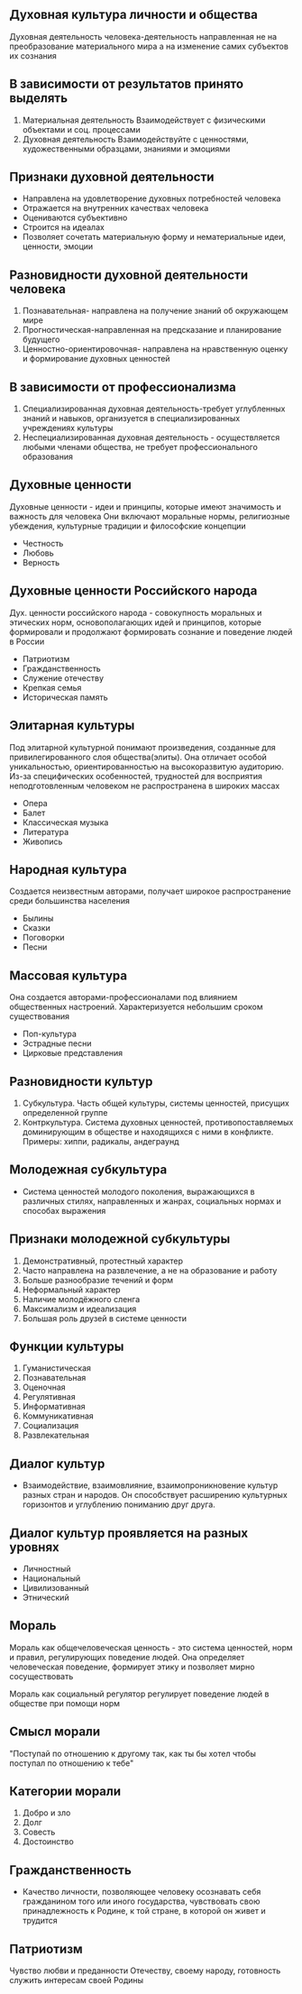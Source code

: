 ## Духовная культура личности и общества

Духовная деятельность человека-деятельность направленная не на преобразование материального мира а на изменение самих субъектов их сознания 
## В зависимости от результатов принято выделять
1) Материальная деятельность
Взаимодействует с физическими объектами и соц. процессами
2) Духовная деятельность 
Взаимодействуйте с ценностями, художественными образцами, знаниями и эмоциями
## Признаки духовной деятельности
- Направлена на удовлетворение духовных потребностей человека
- Отражается на внутренних качествах человека 
- Оцениваются субъективно 
- Строится на идеалах
- Позволяет сочетать материальную форму и нематериальные идеи, ценности, эмоции 
## Разновидности духовной деятельности человека
1) Познавательная- направлена на получение знаний об окружающем мире
2) Прогностическая-направленная  на предсказание и планирование будущего
3) Ценностно-ориентировочная- направлена на нравственную оценку и формирование духовных ценностей
## В зависимости от профессионализма
1) Специализированная духовная деятельность-требует углубленных знаний и навыков, организуется в специализированных учреждениях культуры
2) Неспециализированная духовная деятельность - осуществляется любыми членами общества, не требует профессионального образования 
## Духовные ценности
Духовные ценности - идеи и принципы, которые имеют значимость и важность для человека
Они включают моральные нормы, религиозные убеждения, культурные традиции и философские концепции 
- Честность
- Любовь
- Верность
## Духовные ценности Российского народа
Дух. ценности российского народа - совокупность моральных и этических норм, основополагающих идей и принципов, которые формировали и продолжают формировать сознание и поведение людей в России 
- Патриотизм
- Гражданственность
- Служение отечеству
- Крепкая семья
- Историческая память 

## Элитарная культуры
Под элитарной культурной понимают произведения, созданные для привилегированного слоя общества(элиты). Она отличает особой уникальностью, ориентированностью на высокоразвитую аудиторию. Из-за специфических особенностей, трудностей для восприятия неподготовленным человеком не распространена в широких массах
- Опера
- Балет
- Классическая музыка
- Литература
- Живопись
## Народная культура 
Создается неизвестным авторами, получает широкое распространение среди большинства населения
- Былины
- Сказки
- Поговорки
- Песни
## Массовая культура
Она создается авторами-профессионалами под влиянием общественных настроений. Характеризуется небольшим сроком существования
- Поп-культура
- Эстрадные песни
- Цирковые представления 
## Разновидности культур 
1) Субкультура. Часть общей культуры, системы ценностей, присущих определенной группе
2) Контркультура. Система духовных ценностей, противопоставляемых доминирующим в обществе и находящихся с ними в конфликте.
Примеры: хиппи, радикалы, андеграунд 
## Молодежная субкультура 
- Система ценностей молодого поколения, выражающихся в различных стилях, направленных и жанрах, социальных нормах и способах выражения 
## Признаки молодежной субкультуры
1) Демонстративный, протестный характер
2) Часто направлена на развлечение, а не на образование и работу
3) Больше разнообразие течений и форм
4) Неформальный характер
5) Наличие молодёжного сленга
6) Максимализм и идеализация 
7) Большая роль друзей в системе ценности 
## Функции культуры
1) Гуманистическая 
2) Познавательная 
3) Оценочная 
4) Регулятивная
5) Информативная
6) Коммуникативная
7) Социализация 
8) Развлекательная
## Диалог культур
- Взаимодействие, взаимовлияние, взаимопроникновение культур разных стран и народов. Он способствует расширению культурных горизонтов и углублению пониманию друг друга.
## Диалог культур проявляется на разных уровнях
- Личностный
- Национальный
- Цивилизованный
- Этнический 
## Мораль 
Мораль как общечеловеческая ценность - это система ценностей, норм и правил, регулирующих поведение людей. Она определяет человеческая поведение, формирует этику и позволяет мирно сосуществовать 

Мораль как социальный регулятор регулирует поведение людей в обществе при помощи норм
## Смысл морали
"Поступай по отношению к другому так, как ты бы хотел чтобы поступал по отношению к тебе"
## Категории морали
1) Добро и зло 
2) Долг
3) Совесть
4) Достоинство 
## Гражданственность 
- Качество личности, позволяющее человеку осознавать себя гражданином того или иного государства, чувствовать свою принадлежность к Родине, к той стране, в которой он живет и трудится 
## Патриотизм 
Чувство любви и преданности Отечеству, своему народу, готовность служить интересам своей Родины
